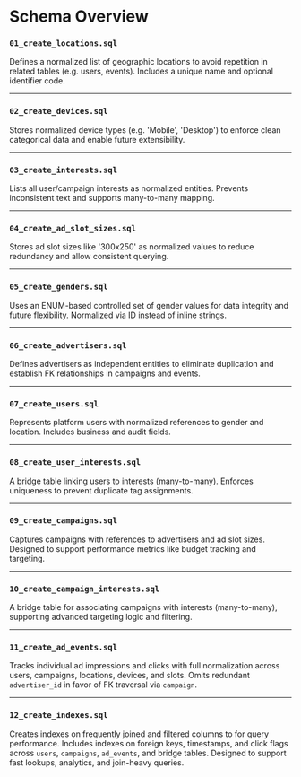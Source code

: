 # Schema Overview

### `01_create_locations.sql`

Defines a normalized list of geographic locations to avoid repetition in related tables (e.g. users, events). Includes a unique name and optional identifier code.

---

### `02_create_devices.sql`

Stores normalized device types (e.g. 'Mobile', 'Desktop') to enforce clean categorical data and enable future extensibility.

---

### `03_create_interests.sql`

Lists all user/campaign interests as normalized entities. Prevents inconsistent text and supports many-to-many mapping.

---

### `04_create_ad_slot_sizes.sql`

Stores ad slot sizes like '300x250' as normalized values to reduce redundancy and allow consistent querying.

---

### `05_create_genders.sql`

Uses an ENUM-based controlled set of gender values for data integrity and future flexibility. Normalized via ID instead of inline strings.

---

### `06_create_advertisers.sql`

Defines advertisers as independent entities to eliminate duplication and establish FK relationships in campaigns and events.

---

### `07_create_users.sql`

Represents platform users with normalized references to gender and location. Includes business and audit fields.

---

### `08_create_user_interests.sql`

A bridge table linking users to interests (many-to-many). Enforces uniqueness to prevent duplicate tag assignments.

---

### `09_create_campaigns.sql`

Captures campaigns with references to advertisers and ad slot sizes. Designed to support performance metrics like budget tracking and targeting.

---

### `10_create_campaign_interests.sql`

A bridge table for associating campaigns with interests (many-to-many), supporting advanced targeting logic and filtering.

---

### `11_create_ad_events.sql`

Tracks individual ad impressions and clicks with full normalization across users, campaigns, locations, devices, and slots. Omits redundant `advertiser_id` in favor of FK traversal via `campaign`.

---

### `12_create_indexes.sql`

Creates indexes on frequently joined and filtered columns to for query performance. Includes indexes on foreign keys, timestamps, and click flags across `users`, `campaigns`, `ad_events`, and bridge tables. Designed to support fast lookups, analytics, and join-heavy queries.

